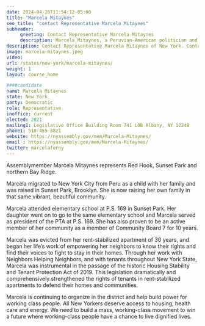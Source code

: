 ```yaml
---
date: 2024-04-26T11:54:12-05:00
title: "Marcela Mitaynes"
seo_title: "contact Representative Marcela Mitaynes"
subheader:
     greeting: Contact Representative Marcela Mitaynes
     description: Marcela Mitaynes, a Peruvian-American politician and member of the Democratic Party, serves in the New York State Assembly, representing District 51. She assumed office on January 1, 2021.
description: Contact Representative Marcela Mitaynes of New York. Contact information for Marcela Mitaynes includes email address, phone number, and mailing address.
image: marcela-mitaynes.jpeg
video:
url: /states/new-york/marcela-mitaynes/
weight: 1
layout: course_home

####candidate
name: Marcela Mitaynes
state: New York
party: Democratic
role: Representative
inoffice: current
elected: 2021
mailing1: Legislative Office Building Room 741 LOB Albany, NY 12248
phone1: 518-455-3821
website: https://nyassembly.gov/mem/Marcela-Mitaynes/
email : https://nyassembly.gov/mem/Marcela-Mitaynes/
twitter: marcelaforny
---
```


Assemblymember Marcela Mitaynes represents Red Hook, Sunset Park and northern Bay Ridge.

Marcela migrated to New York City from Peru as a child with her family and was raised in Sunset Park, Brooklyn. She is now raising her own family in that same vibrant, beautiful community.

Marcela attended elementary school at P.S. 169 in Sunset Park. Her daughter went on to go to the same elementary school and Marcela served as president of the PTA at P.S. 169. She has also proven to be an active member of her community as a member of Community Board 7 for 10 years.

Marcela was evicted from her rent-stabilized apartment of 30 years, and began her life’s work of empowering her neighbors to know their rights and find their voices to fight to stay in their homes. Through her work with Neighbors Helping Neighbors, and with tenants throughout New York State, Marcela was instrumental in the passage of the historic Housing Stability and Tenant Protection Act of 2019. This legislation dramatically and comprehensively strengthened the rights of tenants in rent-stabilized apartments to defend their homes and communities.

Marcela is continuing to organize in the district and help build power for working class people. All New Yorkers deserve access to housing, health care and energy. We need to build a mass, working-class movement to win a future where working-class people have a chance to live dignified lives.

